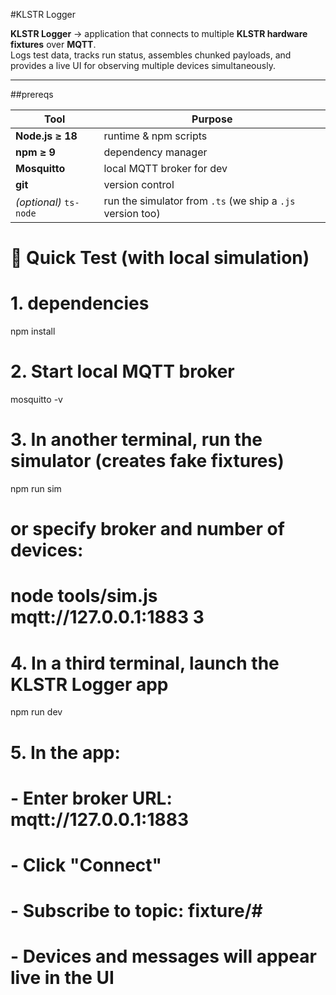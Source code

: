 #KLSTR Logger

**KLSTR Logger** -> application that connects to multiple **KLSTR hardware fixtures** over **MQTT**.  
Logs test data, tracks run status, assembles chunked payloads, and provides a live UI for observing multiple devices simultaneously.

---



##prereqs

| Tool | Purpose |
|------|----------|
| **Node.js ≥ 18** | runtime & npm scripts |
| **npm ≥ 9** | dependency manager |
| **Mosquitto** | local MQTT broker for dev |
| **git** | version control |
| *(optional)* `ts-node` | run the simulator from `.ts` (we ship a `.js` version too) |

# 🧪 Quick Test (with local simulation)

# 1. dependencies
npm install

# 2. Start local MQTT broker
mosquitto -v

# 3. In another terminal, run the simulator (creates fake fixtures)
npm run sim
# or specify broker and number of devices:
# node tools/sim.js mqtt://127.0.0.1:1883 3

# 4. In a third terminal, launch the KLSTR Logger app
npm run dev

# 5. In the app:
#    - Enter broker URL: mqtt://127.0.0.1:1883
#    - Click "Connect"
#    - Subscribe to topic: fixture/#
#    - Devices and messages will appear live in the UI

